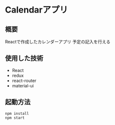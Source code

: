 # Calendarアプリ

## 概要
Reactで作成したカレンダーアプリ
予定の記入を行える

## 使用した技術
* React
* redux
* react-router
* material-ui

## 起動方法
~~~
npm install
npm start
~~~